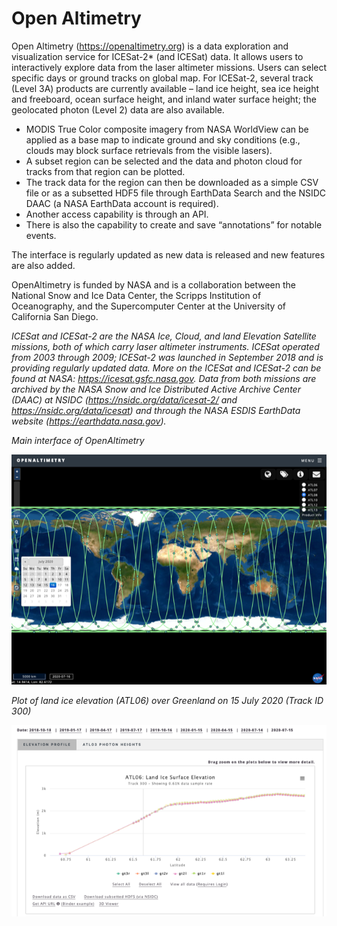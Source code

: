 # Open Altimetry

Open Altimetry (https://openaltimetry.org) is a data exploration and visualization service for ICESat-2* (and ICESat) data. It allows users to interactively explore data from the laser altimeter missions. Users can select specific days or ground tracks on global map. For ICESat-2, several track (Level 3A) products are currently available – land ice height, sea ice height and freeboard, ocean surface height, and inland water surface height; the geolocated photon (Level 2) data are also available. 

- MODIS True Color composite imagery from NASA WorldView can be applied as a base map to indicate ground and sky conditions (e.g., clouds may block surface retrievals from the visible lasers). 
- A subset region can be selected and the data and photon cloud for tracks from that region can be plotted. 
- The track data for the region can then be downloaded as a simple CSV file or as a subsetted HDF5 file through EarthData Search and the NSIDC DAAC (a NASA EarthData account is required). 
- Another access capability is through an API. 
- There is also the capability to create and save “annotations” for notable events. 

The interface is regularly updated as new data is released and new features are also added. 

OpenAltimetry is funded by NASA and is a collaboration between the National Snow and Ice Data Center, the Scripps Institution of Oceanography, and the Supercomputer Center at the University of California San Diego. 


*ICESat and ICESat-2 are the NASA Ice, Cloud, and land Elevation Satellite missions, both of which carry laser altimeter instruments. ICESat operated from 2003 through 2009; ICESat-2 was launched in September 2018 and is providing regularly updated data. More on the ICESat and ICESat-2 can be found at NASA: https://icesat.gsfc.nasa.gov. Data from both missions are archived by the NASA Snow and Ice Distributed Active Archive Center (DAAC) at NSIDC (https://nsidc.org/data/icesat-2/ and https://nsidc.org/data/icesat) and through the NASA ESDIS EarthData website (https://earthdata.nasa.gov).* 

*Main interface of OpenAltimetry*

![Main interface of OpenAltimetry](OpenAltimetry_snapshot.png)
    
     
*Plot of land ice elevation (ATL06) over Greenland on 15 July 2020 (Track ID 300)*

![Plot of land ice elevation (ATL06) over Greenland on 15 July 2020 (Track ID 300)](OpenAltimetry_snapshot_plot.png)



